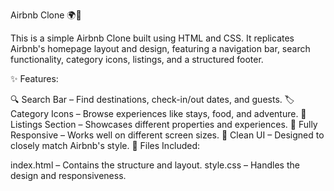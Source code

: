 Airbnb Clone 🌍🏡

This is a simple Airbnb Clone built using HTML and CSS. It replicates Airbnb's homepage layout and design, featuring a navigation bar, search functionality, category icons, listings, and a structured footer.

✨ Features:

🔍 Search Bar – Find destinations, check-in/out dates, and guests.
🏷 Category Icons – Browse experiences like stays, food, and adventure.
🏡 Listings Section – Showcases different properties and experiences.
📌 Fully Responsive – Works well on different screen sizes.
🎨 Clean UI – Designed to closely match Airbnb's style.
📂 Files Included:

index.html – Contains the structure and layout.
style.css – Handles the design and responsiveness.
